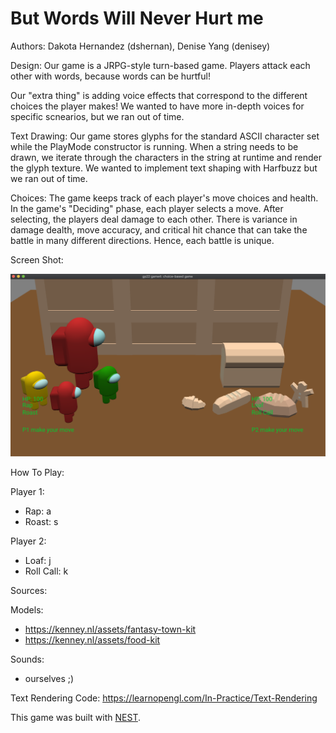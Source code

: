 # But Words Will Never Hurt me

Authors: Dakota Hernandez (dshernan), Denise Yang (denisey)

Design: Our game is a JRPG-style turn-based game. Players attack each other with words, because words can be hurtful!

Our "extra thing" is adding voice effects that correspond to the different choices the player makes! We wanted to have more in-depth voices for specific scnearios, but we ran out of time.

Text Drawing: Our game stores glyphs for the standard ASCII character set while the PlayMode constructor is running. When a string needs to be drawn, we iterate through the characters in the string at runtime and render the glyph texture. We wanted to implement text shaping with Harfbuzz but we ran out of time.

Choices: The game keeps track of each player's move choices and health. In the game's "Deciding" phase, each player selects a move. After selecting, the players deal damage to each other. There is variance in damage dealth, move accuracy, and critical hit chance that can take the battle in many different directions. Hence, each battle is unique.

Screen Shot:

![Screen Shot](game-screenshot.png)

How To Play:

Player 1:

- Rap: a
- Roast: s

Player 2:

- Loaf: j
- Roll Call: k

Sources:

Models: 

- https://kenney.nl/assets/fantasy-town-kit
- https://kenney.nl/assets/food-kit

Sounds: 

- ourselves ;)

Text Rendering Code: https://learnopengl.com/In-Practice/Text-Rendering

This game was built with [NEST](NEST.md).

